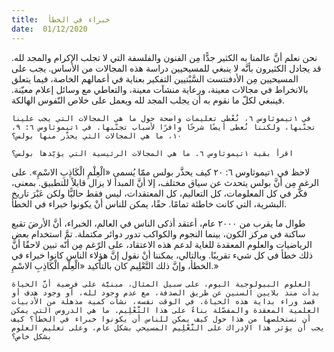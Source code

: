 ```yaml
---
title:  خبراء في الخطأ
date:  01/12/2020
---
```


نحن نعلم أنَّ عالمنا به الكثير جدًّا مِن الفنون والفلسفة التي لا تجلب الإكرام والمجد لله. قد يجادل الكثيرون بأنَّه لا ينبغي للمسيحيين دراسة هذه المجالات من الأساس. يجب على المسيحيين مِن الأدفنتست السَّبْتيين التفكير بعناية في أعمالهم الخاصة، فيما يتعلق بالانخراط في مجالات معينة، ورعاية منشآت معينة، والتعاطي مع وسائل إعلام معيّنة. فينبغي لكلّ ما نقوم به أن يجلب المجد لله ويعمل على خلاص النّفوس الهالكة.

`في ١تيموثاوس ٦، نُعْطى تعليمات واضحة حول ما هي المجالات التي يجب علينا تجنّبها، ولكننا نُعطى أيضًا شرحًا وافرًا لأسباب تجنّبها. في ١تيموثاوس ٦: ٩، ١٠، ما هي المجالات التي يحذّر منها بولس؟`

`اقرأ بقية ١تيموثاوس ٦. ما هي المجالات الرئيسية التي يؤيّدها بولس؟`

لاحظ في ١تيموثاوس ٦: ٢٠ كيف يحذَّر بولس ممّا يُسمى «الْعِلْمِ الْكَاذِبِ الاسْمِ». على الرغم مِن أنَّ بولس يتحدث عن سياق مختلف، إلا أنَّ المبدأ لا يزال قابلاً للتطبيق. بمعنى، فكّر في كل المعلومات، كل التعاليم، كل المعتقدات، ليس فقط حاليًّا ولكن عَبْرَ تاريخ البشرية، التي كانت خاطئة تمامًا. حقًا، يمكن للناس أنْ يكونوا خبراء في الخطأ.

طوال ما يقرب من ٢٠٠٠ عام، أعتقد أذكى الناس في العالم، الخبراء، أنَّ الأرضَ تقبع ساكنة في مركز الكون، بينما النجوم والكواكب تدور دوائر مكتملة. تمَّ استخدام بعض الرياضيات والعلوم المعقدة للغاية لدعم هذه الاعتقاد، على الرّغم مِن أنّه تبين لاحقًا أنَّ ذلك خطأ في كل شيء تقريبًا. وبالتالي، يمكننا أنْ نقول إنَّ هؤلاء الناس كانوا خبراء في الخطأ، وإنَّ ذلك التَّعْلِيم كان بالتأكيد «الْعِلْم الْكَاذِبِ الاسْمِ.»

`العلوم البيولوجية اليوم، على سبيل المثال، مبنيَّة على فرضية أنَّ الحياة بدأت منذ بلايين السنين عن طريق الصدفة، مع عدم وجود لله، أو وجود هدف أو قصد وراء بداية هذه الحياة. في الوقت نفسه، نشأت كمية مذهلة من الأدبيات العلمية المعقدة والمفصّلة بناءً على هذا التَّعْلِيم. ما هي الدروس التي يمكن أن نستخلصها من هذا حول كيف يمكن للناس أن يكونوا خبراء في الخطأ؟ كيف يجب أن يؤثر هذا الإدراك على التَّعْلِيم المسيحي بشكل عام، وعلى تعليم العلوم بشكل خاص؟`
